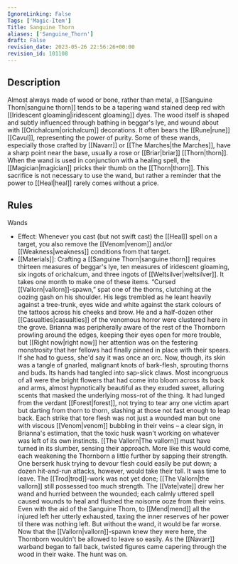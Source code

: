 ```yaml
---
IgnoreLinking: False
Tags: ['Magic-Item']
Title: Sanguine Thorn
aliases: ['Sanguine_Thorn']
draft: False
revision_date: 2023-05-26 22:56:26+00:00
revision_id: 101108
---
```


## Description
Almost always made of wood or bone, rather than metal, a [[Sanguine Thorn|sanguine thorn]] tends to be a tapering wand stained deep red with [[Iridescent gloaming|iridescent gloaming]] dyes. The wood itself is shaped and subtly influenced through bathing in beggar's lye, and wound about with [[Orichalcum|orichalcum]] decorations. It often bears the [[Rune|rune]] [[Cavul]], representing the power of purity.
Some of these wands, especially those crafted by [[Navarr]] or [[The Marches|the Marches]], have a sharp point near the base, usually a rose or [[Briar|briar]] [[Thorn|thorn]]. When the wand is used in conjunction with a healing spell, the [[Magician|magician]] pricks their thumb on the [[Thorn|thorn]]. This sacrifice is not necessary to use the wand, but rather a reminder that the power to [[Heal|heal]] rarely comes without a price.
## Rules
Wands
* Effect: Whenever you cast (but not swift cast) the [[Heal]] spell on a target, you also remove the [[Venom|venom]] and/or [[Weakness|weakness]] conditions from that target.
* [[Materials]]: Crafting a [[Sanguine Thorn|sanguine thorn]] requires thirteen measures of beggar's lye, ten measures of iridescent gloaming, six ingots of orichalcum, and three ingots of [[Weltsilver|weltsilver]]. It takes one month to make one of these items.
“Cursed [[Vallorn|vallorn]]-spawn,” spat one of the thorns, clutching at the oozing gash on his shoulder. His legs trembled as he leant heavily against a tree-trunk, eyes wide and white against the stark colours of the tattoos across his cheeks and brow.
He and a half-dozen other [[Casualties|casualties]] of the venomous horror were clustered here in the grove. Brianna was peripherally aware of the rest of the Thornborn prowling around the edges, keeping their eyes open for more trouble, but [[Right now|right now]] her attention was on the festering monstrosity that her fellows had finally pinned in place with their spears.
If she had to guess, she'd say it was once an orc. Now, though, its skin was a tangle of gnarled, malignant knots of bark-flesh, sprouting thorns and buds. Its hands had tangled into sap-slick claws. Most incongruous of all were the bright flowers that had come into bloom across its back and arms, almost hypnotically beautiful as they exuded sweet, alluring scents that masked the underlying moss-rot of the thing.
It had lunged from the verdant [[Forest|forest]], not trying to tear any one victim apart but darting from thorn to thorn, slashing at those not fast enough to leap back. Each strike that tore flesh was not just a wounded man but one with viscous [[Venom|venom]] bubbling in their veins – a clear sign, in Brianna's estimation, that the toxic husk wasn't working on whatever was left of its own instincts.
[[The Vallorn|The vallorn]] must have turned in its slumber, sensing their approach. More like this would come, each weakening the Thornborn a little further by sapping their strength. One berserk husk trying to devour flesh could easily be put down; a dozen hit-and-run attacks, however, would take their toll.
It was time to leave. The [[Trod|trod]]-work was not yet done; [[The Vallorn|the vallorn]] still possessed too much strength.
The [[Vate|vate]] drew her wand and hurried between the wounded; each calmly uttered spell caused wounds to heal and flushed the noisome ooze from their veins. Even with the aid of the Sanguine Thorn, to [[Mend|mend]] all the injured left her utterly exhausted, taxing the inner reserves of her power til there was nothing left.
But without the wand, it would be far worse. Now that the [[Vallorn|vallorn]]-spawn knew they were here, the Thornborn wouldn't be allowed to leave so easily.
As the [[Navarr]] warband began to fall back, twisted figures came capering through the wood in their wake.
The hunt was on.